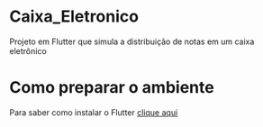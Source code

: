 # Caixa_Eletronico
Projeto em Flutter que simula  a distribuição de notas em um caixa eletrônico




# Como preparar o ambiente
Para saber como instalar o Flutter
[ clique aqui](https://docs.flutter.dev/get-started/install)

